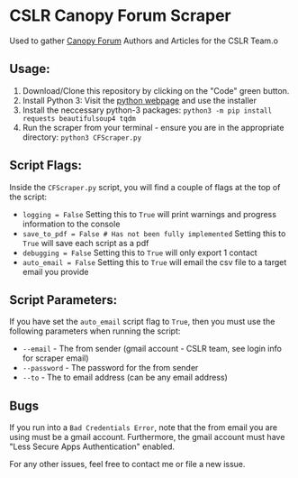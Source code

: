 # CSLR Canopy Forum Scraper

Used to gather [Canopy Forum](https://canopyforum.org/) Authors and Articles for the CSLR Team.o

## Usage:
	
  1. Download/Clone this repository by clicking on the "Code" green button. 
  1. Install Python 3: Visit the [python webpage](https://www.python.org/downloads/) and use the installer
  1. Install the neccessary python-3 packages: `python3 -m pip install requests beautifulsoup4 tqdm`
  1. Run the scraper from your terminal - ensure you are in the appropriate directory: `python3 CFScraper.py`

## Script Flags:

Inside the `CFScraper.py` script, you will find a couple of flags at the top of the script:

  - `logging = False` Setting this to `True` will print warnings and progress information to the console
  - `save_to_pdf = False # Has not been fully implemented` Setting this to `True` will save each script as a pdf
  - `debugging = False` Setting this to `True` will only export 1 contact
  - `auto_email = False`  Setting this to `True` will email the csv file to a target email you provide

## Script Parameters:

If you have set the `auto_email` script flag to `True`, then you must use the following parameters when running the script:

  - `--email` - The from sender (gmail account - CSLR team, see login info for scraper email)
  - `--password` - The password for the from sender
  - `--to` - The to email address (can be any email address)

## Bugs

If you run into a `Bad Credentials Error`, note that the from email you are using must be a gmail account.
Furthermore, the gmail account must have "Less Secure Apps Authentication" enabled.

For any other issues, feel free to contact me or file a new issue.
